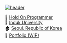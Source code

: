 [![header](https://capsule-render.vercel.app/api?type=rect&color=0366d6&height=200&section=header&text=Hi%20there&fontSize=80&fontColor=ffffff&fontAlignY=54)](https://github.com/kyechan99/capsule-render)

🏢 [Hold On Programmer](https://www.facebook.com/HoldOnSNS/)</br>
🎒 [Induk University](https://www.facebook.com/indukadpr/)</br>
🏠 [Seoul, Republic of Korea](https://www.google.com/maps/place/Seoul)</br>
📃 [Portfolio (WIP)](https://www.notion.so/c3c1c4fdeb6844f9ac251a85e11a59ab)</br>
